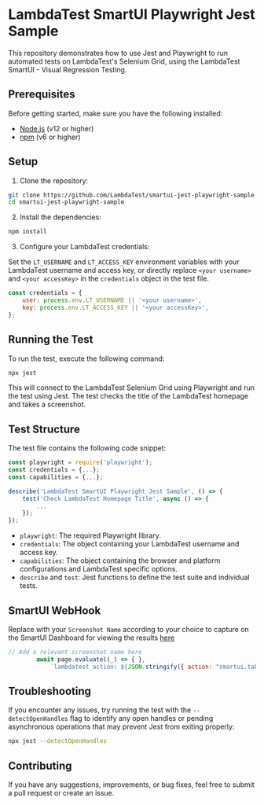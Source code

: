 # LambdaTest SmartUI Playwright Jest Sample

This repository demonstrates how to use Jest and Playwright to run automated tests on LambdaTest's Selenium Grid, using the LambdaTest SmartUI - Visual Regression Testing.

## Prerequisites

Before getting started, make sure you have the following installed:

- [Node.js](https://nodejs.org/en/download/) (v12 or higher)
- [npm](https://www.npmjs.com/get-npm) (v6 or higher)

## Setup

1. Clone the repository:

```bash
git clone https://github.com/LambdaTest/smartui-jest-playwright-sample.git
cd smartui-jest-playwright-sample
```

2. Install the dependencies:

```bash
npm install
```

3. Configure your LambdaTest credentials:

Set the `LT_USERNAME` and `LT_ACCESS_KEY` environment variables with your LambdaTest username and access key, or directly replace `<your username>` and `<your accessKey>` in the `credentials` object in the test file.

```javascript
const credentials = {
    user: process.env.LT_USERNAME || '<your username>',
    key: process.env.LT_ACCESS_KEY || '<your accessKey>',
};
```

## Running the Test

To run the test, execute the following command:

```bash
npx jest
```

This will connect to the LambdaTest Selenium Grid using Playwright and run the test using Jest. The test checks the title of the LambdaTest homepage and takes a screenshot.

## Test Structure

The test file contains the following code snippet:

```javascript
const playwright = require('playwright');
const credentials = {...};
const capabilities = {...};

describe('LambdaTest SmartUI Playwright Jest Sample', () => {
    test('Check LambdaTest Homepage Title', async () => {
        ...
    });
});
```

- `playwright`: The required Playwright library.
- `credentials`: The object containing your LambdaTest username and access key.
- `capabilities`: The object containing the browser and platform configurations and LambdaTest specific options.
- `describe` and `test`: Jest functions to define the test suite and individual tests.

## SmartUI WebHook

Replace with your `Screenshot Name` according to your choice to capture on the SmartUI Dashboard for viewing the results [here](https://smartui.lambdatest.com)

```javascript
// Add a relevant screenshot name here
        await page.evaluate((_) => { },
            `lambdatest_action: ${JSON.stringify({ action: "smartui.takeScreenshot", arguments: { fullPage: true, screenshotName: "<Your Screenshot Name>" } })}`);
```

## Troubleshooting

If you encounter any issues, try running the test with the `--detectOpenHandles` flag to identify any open handles or pending asynchronous operations that may prevent Jest from exiting properly:

```bash
npx jest --detectOpenHandles
```

## Contributing

If you have any suggestions, improvements, or bug fixes, feel free to submit a pull request or create an issue.
